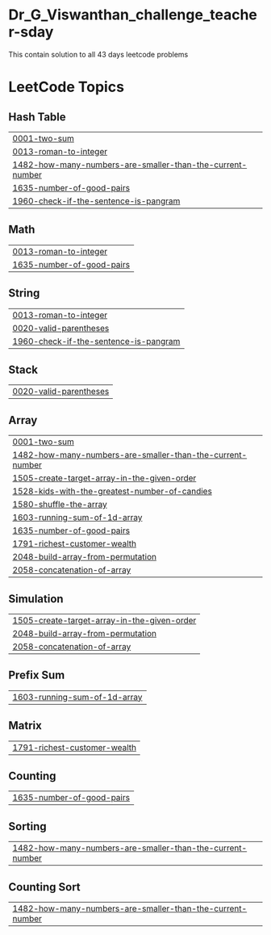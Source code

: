 # Dr_G_Viswanthan_challenge_teacher-sday
This contain solution to all 43 days leetcode problems 

<!---LeetCode Topics Start-->
# LeetCode Topics
## Hash Table
|  |
| ------- |
| [0001-two-sum](https://github.com/anwesa-techlearner/Dr_G_Viswanthan_challenge_teacher-sday/tree/master/0001-two-sum) |
| [0013-roman-to-integer](https://github.com/anwesa-techlearner/Dr_G_Viswanthan_challenge_teacher-sday/tree/master/0013-roman-to-integer) |
| [1482-how-many-numbers-are-smaller-than-the-current-number](https://github.com/anwesa-techlearner/Dr_G_Viswanthan_challenge_teacher-sday/tree/master/1482-how-many-numbers-are-smaller-than-the-current-number) |
| [1635-number-of-good-pairs](https://github.com/anwesa-techlearner/Dr_G_Viswanthan_challenge_teacher-sday/tree/master/1635-number-of-good-pairs) |
| [1960-check-if-the-sentence-is-pangram](https://github.com/anwesa-techlearner/Dr_G_Viswanthan_challenge_teacher-sday/tree/master/1960-check-if-the-sentence-is-pangram) |
## Math
|  |
| ------- |
| [0013-roman-to-integer](https://github.com/anwesa-techlearner/Dr_G_Viswanthan_challenge_teacher-sday/tree/master/0013-roman-to-integer) |
| [1635-number-of-good-pairs](https://github.com/anwesa-techlearner/Dr_G_Viswanthan_challenge_teacher-sday/tree/master/1635-number-of-good-pairs) |
## String
|  |
| ------- |
| [0013-roman-to-integer](https://github.com/anwesa-techlearner/Dr_G_Viswanthan_challenge_teacher-sday/tree/master/0013-roman-to-integer) |
| [0020-valid-parentheses](https://github.com/anwesa-techlearner/Dr_G_Viswanthan_challenge_teacher-sday/tree/master/0020-valid-parentheses) |
| [1960-check-if-the-sentence-is-pangram](https://github.com/anwesa-techlearner/Dr_G_Viswanthan_challenge_teacher-sday/tree/master/1960-check-if-the-sentence-is-pangram) |
## Stack
|  |
| ------- |
| [0020-valid-parentheses](https://github.com/anwesa-techlearner/Dr_G_Viswanthan_challenge_teacher-sday/tree/master/0020-valid-parentheses) |
## Array
|  |
| ------- |
| [0001-two-sum](https://github.com/anwesa-techlearner/Dr_G_Viswanthan_challenge_teacher-sday/tree/master/0001-two-sum) |
| [1482-how-many-numbers-are-smaller-than-the-current-number](https://github.com/anwesa-techlearner/Dr_G_Viswanthan_challenge_teacher-sday/tree/master/1482-how-many-numbers-are-smaller-than-the-current-number) |
| [1505-create-target-array-in-the-given-order](https://github.com/anwesa-techlearner/Dr_G_Viswanthan_challenge_teacher-sday/tree/master/1505-create-target-array-in-the-given-order) |
| [1528-kids-with-the-greatest-number-of-candies](https://github.com/anwesa-techlearner/Dr_G_Viswanthan_challenge_teacher-sday/tree/master/1528-kids-with-the-greatest-number-of-candies) |
| [1580-shuffle-the-array](https://github.com/anwesa-techlearner/Dr_G_Viswanthan_challenge_teacher-sday/tree/master/1580-shuffle-the-array) |
| [1603-running-sum-of-1d-array](https://github.com/anwesa-techlearner/Dr_G_Viswanthan_challenge_teacher-sday/tree/master/1603-running-sum-of-1d-array) |
| [1635-number-of-good-pairs](https://github.com/anwesa-techlearner/Dr_G_Viswanthan_challenge_teacher-sday/tree/master/1635-number-of-good-pairs) |
| [1791-richest-customer-wealth](https://github.com/anwesa-techlearner/Dr_G_Viswanthan_challenge_teacher-sday/tree/master/1791-richest-customer-wealth) |
| [2048-build-array-from-permutation](https://github.com/anwesa-techlearner/Dr_G_Viswanthan_challenge_teacher-sday/tree/master/2048-build-array-from-permutation) |
| [2058-concatenation-of-array](https://github.com/anwesa-techlearner/Dr_G_Viswanthan_challenge_teacher-sday/tree/master/2058-concatenation-of-array) |
## Simulation
|  |
| ------- |
| [1505-create-target-array-in-the-given-order](https://github.com/anwesa-techlearner/Dr_G_Viswanthan_challenge_teacher-sday/tree/master/1505-create-target-array-in-the-given-order) |
| [2048-build-array-from-permutation](https://github.com/anwesa-techlearner/Dr_G_Viswanthan_challenge_teacher-sday/tree/master/2048-build-array-from-permutation) |
| [2058-concatenation-of-array](https://github.com/anwesa-techlearner/Dr_G_Viswanthan_challenge_teacher-sday/tree/master/2058-concatenation-of-array) |
## Prefix Sum
|  |
| ------- |
| [1603-running-sum-of-1d-array](https://github.com/anwesa-techlearner/Dr_G_Viswanthan_challenge_teacher-sday/tree/master/1603-running-sum-of-1d-array) |
## Matrix
|  |
| ------- |
| [1791-richest-customer-wealth](https://github.com/anwesa-techlearner/Dr_G_Viswanthan_challenge_teacher-sday/tree/master/1791-richest-customer-wealth) |
## Counting
|  |
| ------- |
| [1635-number-of-good-pairs](https://github.com/anwesa-techlearner/Dr_G_Viswanthan_challenge_teacher-sday/tree/master/1635-number-of-good-pairs) |
## Sorting
|  |
| ------- |
| [1482-how-many-numbers-are-smaller-than-the-current-number](https://github.com/anwesa-techlearner/Dr_G_Viswanthan_challenge_teacher-sday/tree/master/1482-how-many-numbers-are-smaller-than-the-current-number) |
## Counting Sort
|  |
| ------- |
| [1482-how-many-numbers-are-smaller-than-the-current-number](https://github.com/anwesa-techlearner/Dr_G_Viswanthan_challenge_teacher-sday/tree/master/1482-how-many-numbers-are-smaller-than-the-current-number) |
<!---LeetCode Topics End-->